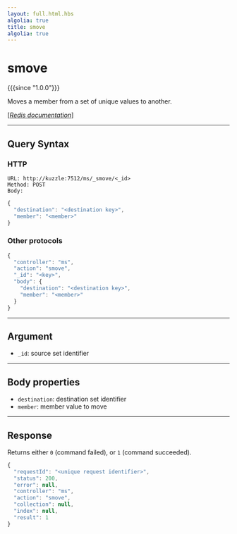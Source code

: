 ```yaml
---
layout: full.html.hbs
algolia: true
title: smove
algolia: true
---
```


# smove

{{{since "1.0.0"}}}

Moves a member from a set of unique values to another.

[[_Redis documentation_]](https://redis.io/commands/smove)

---

## Query Syntax

### HTTP

```http
URL: http://kuzzle:7512/ms/_smove/<_id>
Method: POST  
Body:
```

```js
{
  "destination": "<destination key>",
  "member": "<member>"
}
```

### Other protocols

```js
{
  "controller": "ms",
  "action": "smove",
  "_id": "<key>",
  "body": {
    "destination": "<destination key>",
    "member": "<member>"
  }
}
```

---

## Argument

* `_id`: source set identifier

---

## Body properties

* `destination`: destination set identifier
* `member`: member value to move

---

## Response

Returns either `0` (command failed), or `1` (command succeeded).

```javascript
{
  "requestId": "<unique request identifier>",
  "status": 200,
  "error": null,
  "controller": "ms",
  "action": "smove",
  "collection": null,
  "index": null,
  "result": 1
}
```
